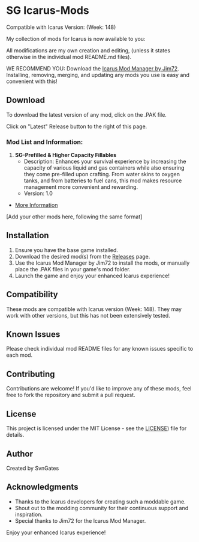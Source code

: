 # SG Icarus-Mods

Compatible with Icarus Version: (Week: 148)

My collection of mods for Icarus is now available to you:

All modifications are my own creation and editing, (unless it states otherwise in the individual mod README.md files).

WE RECOMMEND YOU: Download the [Icarus Mod Manager by Jim72](https://github.com/Jimk72/Icarus_Software). Installing, removing, merging, and updating any mods you use is easy and convenient with this!

## Download

To download the latest version of any mod, click on the .PAK file.

Click on "Latest" Release button to the right of this page.  

### Mod List and Information:

1. **SG-Prefilled & Higher Capacity Fillables**
   - Description: Enhances your survival experience by increasing the capacity of various liquid and gas containers while also ensuring they come pre-filled upon crafting. From water skins to oxygen tanks, and from batteries to fuel cans, this mod makes resource management more convenient and rewarding.
   - Version: 1.0
  - [More Information](/SG-Prefilled-&-Higher-Capacity-Fillables/SG-Prefilled-&-Higher-Capacity-Fillables-README.md)

[Add your other mods here, following the same format]

## Installation

1. Ensure you have the base game installed.
2. Download the desired mod(s) from the [Releases](https://github.com/yourusername/SG-Icarus-Mods/releases) page.
3. Use the Icarus Mod Manager by Jim72 to install the mods, or manually place the .PAK files in your game's mod folder.
4. Launch the game and enjoy your enhanced Icarus experience!

## Compatibility

These mods are compatible with Icarus version (Week: 148). They may work with other versions, but this has not been extensively tested.

## Known Issues

Please check individual mod README files for any known issues specific to each mod.

## Contributing

Contributions are welcome! If you'd like to improve any of these mods, feel free to fork the repository and submit a pull request.

## License

This project is licensed under the MIT License - see the [LICENSE](https://github.com/SvenGates0615/Icarus-Mods/blob/main/License)) file for details.

## Author

Created by SvnGates

## Acknowledgments

- Thanks to the Icarus developers for creating such a moddable game.
- Shout out to the modding community for their continuous support and inspiration.
- Special thanks to Jim72 for the Icarus Mod Manager.

Enjoy your enhanced Icarus experience!
